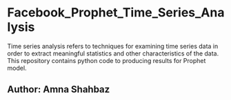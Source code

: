 # Facebook_Prophet_Time_Series_Analysis
Time series analysis refers to techniques for examining time series data in order to extract meaningful statistics and other characteristics of the data. This repository contains python code to producing results for Prophet model.

## Author: Amna Shahbaz
